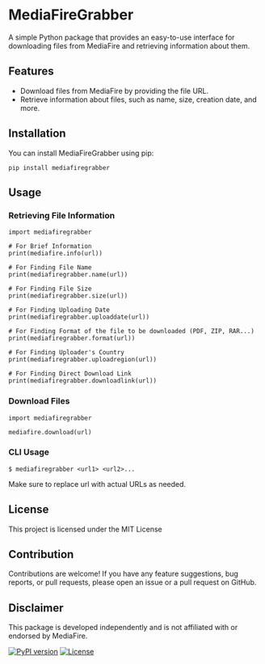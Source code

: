 # MediaFireGrabber
A simple Python package that provides an easy-to-use interface for downloading files from MediaFire and retrieving information about them.

## Features

- Download files from MediaFire by providing the file URL.
- Retrieve information about files, such as name, size, creation date, and more.

## Installation

You can install MediaFireGrabber using pip:

```
pip install mediafiregrabber
```

## Usage

### Retrieving File Information

```
import mediafiregrabber

# For Brief Information
print(mediafire.info(url))

# For Finding File Name
print(mediafiregrabber.name(url))

# For Finding File Size
print(mediafiregrabber.size(url))

# For Finding Uploading Date
print(mediafiregrabber.uploaddate(url))

# For Finding Format of the file to be downloaded (PDF, ZIP, RAR...)
print(mediafiregrabber.format(url))

# For Finding Uploader's Country
print(mediafiregrabber.uploadregion(url))

# For Finding Direct Download Link
print(mediafiregrabber.downloadlink(url))
```

### Download Files
```
import mediafiregrabber

mediafire.download(url)
```

### CLI Usage
```
$ mediafiregrabber <url1> <url2>...
```

Make sure to replace url with actual URLs as needed.

## License
This project is licensed under the MIT License

## Contribution
Contributions are welcome! If you have any feature suggestions, bug reports, or pull requests, please open an issue or a pull request on GitHub.

## Disclaimer
This package is developed independently and is not affiliated with or endorsed by MediaFire.

[![PyPI version](https://badge.fury.io/py/mediafiregrabber.svg)](https://pypi.org/project/mediafiregrabber/) [![License](https://img.shields.io/badge/License-MIT-blue.svg)](https://opensource.org/licenses/MIT)
